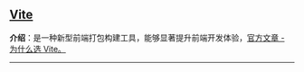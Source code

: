 ## [Vite](https://vitejs.cn/vite3-cn/guide/)
**介绍**：是一种新型前端打包构建工具，能够显著提升前端开发体验，[官方文章 - 为什么选 Vite。](https://vitejs.cn/vite3-cn/guide/why.html)

---

